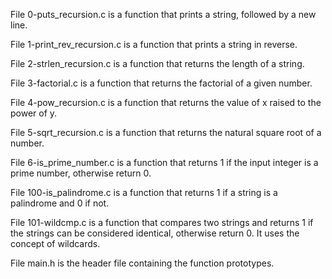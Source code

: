 File 0-puts_recursion.c is a function that prints a string, followed by a new line.

File 1-print_rev_recursion.c is a function that prints a string in reverse.

File 2-strlen_recursion.c is a function that returns the length of a string.

File 3-factorial.c is a function that returns the factorial of a given number.

File 4-pow_recursion.c is a function that returns the value of x raised to the power of y.

File 5-sqrt_recursion.c is a function that returns the natural square root of a number.

File 6-is_prime_number.c is a function that returns 1 if the input integer is a prime number, otherwise return 0.

File 100-is_palindrome.c is a function that returns 1 if a string is a palindrome and 0 if not.

File 101-wildcmp.c is a function that compares two strings and returns 1 if the strings can be considered identical, otherwise return 0. It uses the concept of wildcards.

File main.h is the header file containing the function prototypes.

